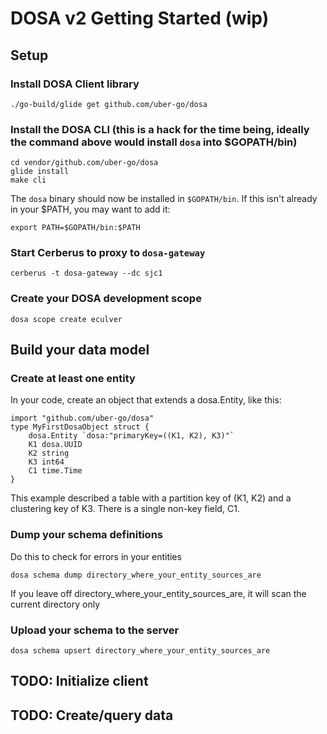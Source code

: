 # DOSA v2 Getting Started (wip)

## Setup

### Install DOSA Client library

    ./go-build/glide get github.com/uber-go/dosa

### Install the DOSA CLI (this is a hack for the time being, ideally the command above would install `dosa` into $GOPATH/bin)

    cd vendor/github.com/uber-go/dosa
    glide install
    make cli

The `dosa` binary should now be installed in `$GOPATH/bin`. If this isn't already in your $PATH, you may want to add it:

    export PATH=$GOPATH/bin:$PATH

### Start Cerberus to proxy to `dosa-gateway`

    cerberus -t dosa-gateway --dc sjc1

### Create your DOSA development scope

    dosa scope create eculver

## Build your data model

### Create at least one entity

In your code, create an object that extends a dosa.Entity, like this:

    import "github.com/uber-go/dosa"
    type MyFirstDosaObject struct {
        dosa.Entity `dosa:"primaryKey=((K1, K2), K3)"`
        K1 dosa.UUID
        K2 string
        K3 int64
        C1 time.Time
    }

This example described a table with a partition key of (K1, K2) and
a clustering key of K3. There is a single non-key field, C1.

### Dump your schema definitions

Do this to check for errors in your entities

    dosa schema dump directory_where_your_entity_sources_are

If you leave off directory_where_your_entity_sources_are, it will scan the current directory only

### Upload your schema to the server

    dosa schema upsert directory_where_your_entity_sources_are

## TODO: Initialize client
## TODO: Create/query data
